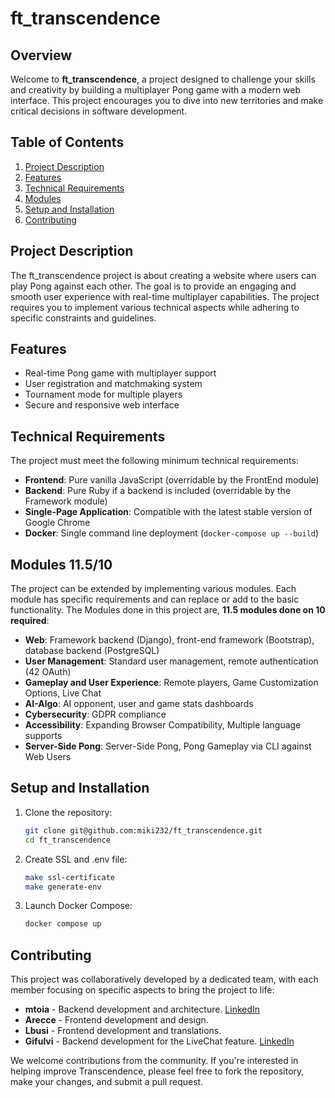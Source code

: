 # ft_transcendence

## Overview
Welcome to **ft_transcendence**, a project designed to challenge your skills and creativity by building a multiplayer Pong game with a modern web interface. This project encourages you to dive into new territories and make critical decisions in software development.

## Table of Contents
1. [Project Description](#project-description)
2. [Features](#features)
3. [Technical Requirements](#technical-requirements)
4. [Modules](#modules)
5. [Setup and Installation](#setup-and-installation)
6. [Contributing](#contributing)

## Project Description
The ft_transcendence project is about creating a website where users can play Pong against each other. The goal is to provide an engaging and smooth user experience with real-time multiplayer capabilities. The project requires you to implement various technical aspects while adhering to specific constraints and guidelines.

## Features
- Real-time Pong game with multiplayer support
- User registration and matchmaking system
- Tournament mode for multiple players
- Secure and responsive web interface

## Technical Requirements
The project must meet the following minimum technical requirements:
- **Frontend**: Pure vanilla JavaScript (overridable by the FrontEnd module)
- **Backend**: Pure Ruby if a backend is included (overridable by the Framework module)
- **Single-Page Application**: Compatible with the latest stable version of Google Chrome
- **Docker**: Single command line deployment (`docker-compose up --build`)

## Modules 11.5/10
The project can be extended by implementing various modules. Each module has specific requirements and can replace or add to the basic functionality. The Modules done in this project are, **11.5 modules done on 10 required**:
- **Web**: Framework backend (Django), front-end framework (Bootstrap), database backend (PostgreSQL)
- **User Management**: Standard user management, remote authentication (42 OAuth)
- **Gameplay and User Experience**: Remote players, Game Customization Options, Live Chat
- **AI-Algo**: AI opponent, user and game stats dashboards
- **Cybersecurity**: GDPR compliance
- **Accessibility**: Expanding Browser Compatibility, Multiple language supports
- **Server-Side Pong**: Server-Side Pong, Pong Gameplay via CLI against Web Users



## Setup and Installation
1. Clone the repository:
   ```sh
   git clone git@github.com:miki232/ft_transcendence.git
   cd ft_transcendence
   ```

2. Create SSL and .env file:
	```sh
	make ssl-certificate
	make generate-env
	```

3. Launch Docker Compose:
	```sh
	docker compose up
	```

## Contributing

This project was collaboratively developed by a dedicated team, with each member focusing on specific aspects to bring the project to life:

- **mtoia** - Backend development and architecture. [LinkedIn](https://www.linkedin.com/in/michele-toia-7328a9200/)
- **Arecce** - Frontend development and design. <!--[LinkedIn](your-linkedin-url-for-arecce)-->
- **Lbusi** - Frontend development and translations. <!--[LinkedIn](your-linkedin-url-for-lbusi)-->
- **Gifulvi** - Backend development for the LiveChat feature. [LinkedIn](https://www.linkedin.com/in/giacomo-fulvi/)

We welcome contributions from the community. If you're interested in helping improve Transcendence, please feel free to fork the repository, make your changes, and submit a pull request.